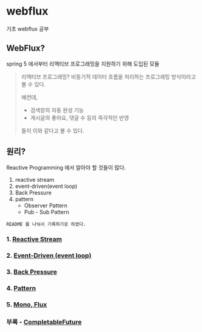 # webflux
기초 webflux 공부

## WebFlux?

spring 5 에서부터 리액티브 프로그래밍을 지원하기 위해 도입된 모듈

> 리액티브 프로그래밍?
> 비동기적 데이터 흐름을 처리하는 프로그래밍 방식이라고 볼 수 있다.
> 
> 예컨데,
> - 검색창의 자동 완성 기능
> - 게시글의 좋아요, 댓글 수 등의 즉각적인 반영
> 
> 들이 이와 같다고 볼 수 있다.

## 원리?

Reactive Programming 에서 알아야 할 것들이 많다.

1. reactive stream
2. event-driven(event loop)
3. Back Pressure
4. pattern
   - Observer Pattern
   - Pub - Sub Pattern

`README 를 나눠서 기록하기로 하였다.`

### 1. [Reactive Stream](/src/main/java/com/practice/jk/webflux/readme/ReactiveStream.md)

### 2. [Event-Driven (event loop)](/src/main/java/com/practice/jk/webflux/readme/EventDriven.md)

### 3. [Back Pressure](/src/main/java/com/practice/jk/webflux/readme/BackPressure.md)

### 4. [Pattern](/src/main/java/com/practice/jk/webflux/readme/Pattern.md)

### 5. [Mono, Flux](/src/main/java/com/practice/jk/webflux/readme/Pattern.md)

### 부록 - [CompletableFuture](/src/main/java/com/practice/jk/webflux/readme/CompletableFuture.md)
